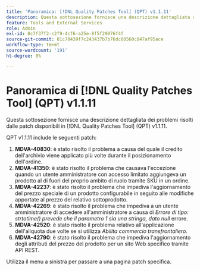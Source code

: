```yaml
---
title: 'Panoramica: [!DNL Quality Patches Tool] (QPT) v1.1.11'
description: Questa sottosezione fornisce una descrizione dettagliata dei problemi risolti dalle patch disponibili in  [!DNL Quality Patches Tool] (QPT) v1.1.11.
feature: Tools and External Services
role: Admin
exl-id: 8c7f37f2-c2f9-4cf6-a25e-8f5f29076f4f
source-git-commit: 81c78439f7c243437b7b76dc80560c847af95ace
workflow-type: tm+mt
source-wordcount: '191'
ht-degree: 0%

---
```


# Panoramica di [!DNL Quality Patches Tool] (QPT) v1.1.11

Questa sottosezione fornisce una descrizione dettagliata dei problemi risolti dalle patch disponibili in [!DNL Quality Patches Tool] (QPT) v1.1.11.

QPT v1.1.11 include le seguenti patch:

1. **MDVA-40830**: è stato risolto il problema a causa del quale il credito dell&#39;archivio viene applicato più volte durante il posizionamento dell&#39;ordine.
1. **MDVA-41350**: è stato risolto il problema che causava l&#39;eccezione quando un utente amministratore con accesso limitato aggiungeva un prodotto al di fuori del proprio ambito di ruolo tramite SKU in un ordine.
1. **MDVA-42237**: è stato risolto il problema che impediva l&#39;aggiornamento del prezzo speciale di un prodotto configurabile in seguito alle modifiche apportate al prezzo del relativo sottoprodotto.
1. **MDVA-42269**: è stato risolto il problema che impediva a un utente amministratore di accedere all&#39;amministratore a causa di *Errore di tipo: strtotime() prevede che il parametro 1 sia una stringa, dato null* errore.
1. **MDVA-42520**: è stato risolto il problema relativo all&#39;applicazione dell&#39;aliquota due volte se si utilizza *Abilita commercio transfrontaliero*.
1. **MDVA-42790**: è stato risolto il problema che impediva l&#39;aggiornamento degli attributi del prezzo del prodotto per un sito Web specifico tramite API REST.

Utilizza il menu a sinistra per passare a una pagina patch specifica.
